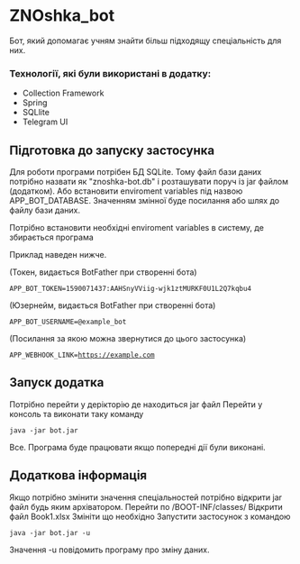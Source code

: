 # ZNOshka_bot
Бот, який допомагає учням знайти більш підходящу спеціальність для них.


### Технології, які були використані в додатку:

* Collection Framework
* Spring
* SQLlite
* Telegram UI


## Підготовка до запуску застосунка

Для роботи програми потрібен БД SQLite. 
Тому файл бази даних потрібно назвати як "znoshka-bot.db" і розташувати поруч із jar файлом (додатком). 
Або встановити enviroment variables під назвою APP_BOT_DATABASE.
Значенням змінної буде посилання або шлях до файлу бази даних.

Потрібно встановити необхідні enviroment variables в систему, де збирається програма

Приклад наведен нижче.

(Токен, видається BotFather при створенні бота)

<code>APP_BOT_TOKEN=1590071437:AAHSnyVViig-wjk1ztMURKF0U1L2Q7kqbu4</code>

(Юзернейм, видається BotFather при створенні бота)

<code>APP_BOT_USERNAME=@example_bot</code>

(Посилання за якою можна звернутися до цього застосунка)

<code>APP_WEBHOOK_LINK=https://example.com</code>

## Запуск додатка

Потрібно перейти у дерікторію де находиться jar файл
Перейти у консоль та виконати таку команду

<code>java -jar bot.jar</code>

Все. Програма буде працювати якщо попередні дії були виконані.

## Додаткова інформація

Якщо потрібно змінити значення спеціальностей потрібно відкрити jar файл будь яким архіватором.
Перейти по /BOOT-INF/classes/
Відкрити файл Book1.xlsx
Змініти що необхідно
Запустити застосунок з командою

<code>java -jar bot.jar -u</code>

Значення -u повідомить програму про зміну даних.
